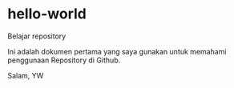 # hello-world
Belajar repository

Ini adalah dokumen pertama yang saya gunakan untuk memahami penggunaan Repository di Github.

Salam,
YW

